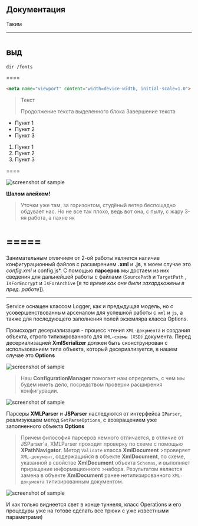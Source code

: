 Документация
-
Таким
*****
`выд`
====
    dir /fonts
====
```html
<meta name="viewport" content="width=device-width, initial-scale=1.0">
```
> Текст
> 
> Продолжение текста выделенного блока
> Завершение текста

* Пункт 1
* Пункт 2
* Пункт 3

1. Пункт 1
2. Пункт 2
3. Пункт 3

====

![screenshot of sample](http://webdesign.ru.net/images/Heydon_min.jpg)


**Шалом алейхем!**

>Уточки уже там, за горизонтом, студёный ветер беспощадно обдувает нас.
>Но не все так плохо, ведь вот она, с пылу, с жару 3-яя работа, а пахне як

=====
=====

Занимательным отличием от 2-ой работы является наличие конфигурационный файлов c расширением **.xml** и **.js**, в моем случае это *config.xml* и config.js*.
С помощью **парсеров** мы достаем из них сведения для дальнейшей работы с файлами (`SourcePath` и `TargetPath` , `IsForEncrypt` и `IsForArchive` [*в то время как они были захардкожены в пред. работе*]).

-----

Service оснащен классом Logger, как и предыдущая модель, но с усовершенствованным арсеналом для успешной работы с `xml` и `js`, а также для последующего заполнения полей экземляра класса Options.

Происходит десериализация - процесс чтения `XML-документа` и создания объекта, строго типизированного для `XML-схемы (XSD)` документа.
Перед десериализацией **XmlSerializer** должен быть сконструирован с использованием типа объекта, который десериализуется, в нашем случае это **Options**

![screenshot of sample](http://webdesign.ru.net/images/Heydon_min.jpg)

> Наш **ConfigurationManager** помогает нам определить, с чем мы будем иметь дело, посредством проверки расширения конфигурации.

![screenshot of sample](http://webdesign.ru.net/images/Heydon_min.jpg)

Парсеры **XMLParser** и **JSParser** наследуются от интерфейса `IParser`, реализующем метод `GetParseOptions`, с возвращением уже заполненного объекта **Options**
>Причем философия парсеров немного отличается, в отличие от JSParser'а, XMLParser проходит проверку по схеме с помощью **XPathNavigator**. Метод `Validate` класса **XmlDocument** >проверяет `XML-документ`, содержащийся в объекте **XmlDocument**, по схеме, указанной в свойстве **XmlDocument** объекта `Schemas`, и выполняет приращение информационного >набора. Результатом является замена в объекте **XmlDocument** ранее нетипизированного `XML-документа` типизированным документом.

![screenshot of sample](http://webdesign.ru.net/images/Heydon_min.jpg)

И как только виднеется свет в конце туннеля, класс Operations и его процедуры уже на готове сделать все трюки с уже известными параметрами)

